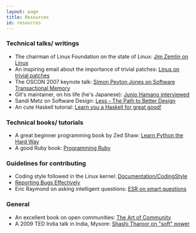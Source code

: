 ```yaml
---
layout: page
title: Resources
id: resources
---
```


### Technical talks/ writings
* The chairman of Linux Foundation on the state of Linux: [Jim Zemlin on Linux](http://video.linux.com/video/1964)
* An inspiring email about the importance of trivial patches: [Linus on trivial patches](https://lkml.org/lkml/2004/12/20/255)
* The OSCON 2007 keynote talk: [Simon Peyton Jones on Software Transactional Memory](http://blip.tv/oreilly-open-source-convention/oscon-2007-simon-peyton-jones-322473)
* Git's maintainer, on his life (he's Japanese): [Junio Hamano interviewed](http://www.youtube.com/watch?v=qs_xS1Y6nGc)
* Sandi Metz on Software Design: [Less - The Path to Better Design](http://vimeo.com/26330100)
* An cute Haskell tutorial: [Learn you a Haskell for great good!](http://learnyouahaskell.com/)

### Technical books/ tutorials
* A great beginner programming book by Zed Shaw: [Learn Python the Hard Way](http://learnpythonthehardway.org/book/)
* A good Ruby book: [Programming Ruby](http://www.rubycentral.com/pickaxe/)

### Guidelines for contributing
* Coding style followed in the Linux kernel: [Documentation/CodingStyle](http://git.kernel.org/?p=linux/kernel/git/torvalds/linux.git;a=blob_plain;f=Documentation/CodingStyle)
* [Reporting Bugs Effectively](http://www.chiark.greenend.org.uk/~sgtatham/bugs.html)
* Eric Raymond on asking intelligent questions: [ESR on smart questions](http://catb.org/~esr/faqs/smart-questions.html)

### General
* An excellent book on open communities: [The Art of Community](http://www.artofcommunityonline.org/downloads/jonobacon-theartofcommunity-1ed.pdf)
* A 2009 TED India talk in India, Mysore: [Shashi Tharoor on "soft" power](http://www.ted.com/talks/lang/eng/shashi_tharoor.html)
